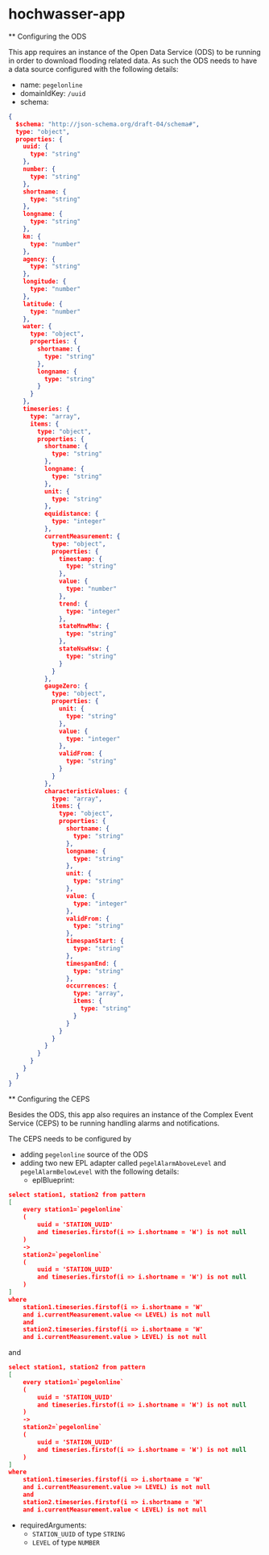 hochwasser-app
==============


** Configuring the ODS

This app requires an instance of the Open Data Service (ODS) to be running in order to download
flooding related data. As such the ODS needs to have a data source configured with the
following details:

- name: `pegelonline`
- domainIdKey: `/uuid`
- schema:
```json
{
  $schema: "http://json-schema.org/draft-04/schema#",
  type: "object",
  properties: {
    uuid: {
      type: "string"
    },
    number: {
      type: "string"
    },
    shortname: {
      type: "string"
    },
    longname: {
      type: "string"
    },
    km: {
      type: "number"
    },
    agency: {
      type: "string"
    },
    longitude: {
      type: "number"
    },
    latitude: {
      type: "number"
    },
    water: {
      type: "object",
      properties: {
        shortname: {
          type: "string"
        },
        longname: {
          type: "string"
        }
      }
    },
    timeseries: {
      type: "array",
      items: {
        type: "object",
        properties: {
          shortname: {
            type: "string"
          },
          longname: {
            type: "string"
          },
          unit: {
            type: "string"
          },
          equidistance: {
            type: "integer"
          },
          currentMeasurement: {
            type: "object",
            properties: {
              timestamp: {
                type: "string"
              },
              value: {
                type: "number"
              },
              trend: {
                type: "integer"
              },
              stateMnwMhw: {
                type: "string"
              },
              stateNswHsw: {
                type: "string"
              }
            }
          },
          gaugeZero: {
            type: "object",
            properties: {
              unit: {
                type: "string"
              },
              value: {
                type: "integer"
              },
              validFrom: {
                type: "string"
              }
            }
          },
          characteristicValues: {
            type: "array",
            items: {
              type: "object",
              properties: {
                shortname: {
                  type: "string"
                },
                longname: {
                  type: "string"
                },
                unit: {
                  type: "string"
                },
                value: {
                  type: "integer"
                },
                validFrom: {
                  type: "string"
                },
                timespanStart: {
                  type: "string"
                },
                timespanEnd: {
                  type: "string"
                },
                occurrences: {
                  type: "array",
                  items: {
                    type: "string"
                  }
                }
              }
            }
          }
        }
      }
    }
  }
}
```

** Configuring the CEPS

Besides the ODS, this app also requires an instance of the Complex Event Service (CEPS)
to be running handling alarms and notifications.

The CEPS needs to be configured by

- adding `pegelonline` source of the ODS
- adding two new EPL adapter called `pegelAlarmAboveLevel` and `pegelAlarmBelowLevel` with the following details:
  - eplBlueprint:
```json
select station1, station2 from pattern
[
    every station1=`pegelonline`
    (
        uuid = 'STATION_UUID'
        and timeseries.firstof(i => i.shortname = 'W') is not null
    )
    ->
    station2=`pegelonline`
    (
        uuid = 'STATION_UUID'
        and timeseries.firstof(i => i.shortname = 'W') is not null
    )
]
where
    station1.timeseries.firstof(i => i.shortname = 'W'
    and i.currentMeasurement.value <= LEVEL) is not null
    and
    station2.timeseries.firstof(i => i.shortname = 'W'
    and i.currentMeasurement.value > LEVEL) is not null
```
and
```json
select station1, station2 from pattern
[
    every station1=`pegelonline`
    (
        uuid = 'STATION_UUID'
        and timeseries.firstof(i => i.shortname = 'W') is not null
    )
    ->
    station2=`pegelonline`
    (
        uuid = 'STATION_UUID'
        and timeseries.firstof(i => i.shortname = 'W') is not null
    )
]
where
    station1.timeseries.firstof(i => i.shortname = 'W'
    and i.currentMeasurement.value >= LEVEL) is not null
    and
    station2.timeseries.firstof(i => i.shortname = 'W'
    and i.currentMeasurement.value < LEVEL) is not null
```
  - requiredArguments:
    - `STATION_UUID` of type `STRING`
    - `LEVEL` of type `NUMBER`
